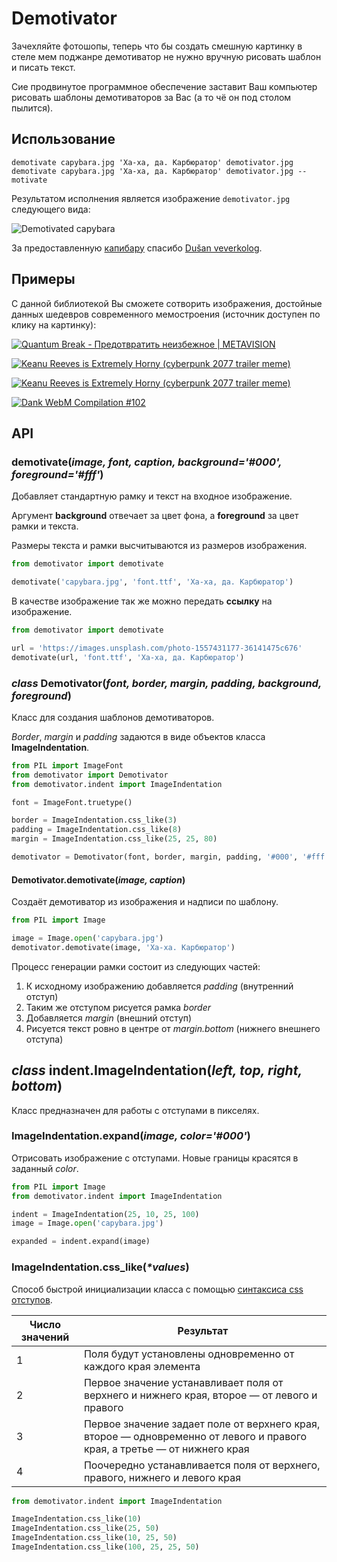 # Demotivator

Зачехляйте фотошопы, теперь что бы создать смешную картинку в стеле мем поджанре демотиватор не нужно вручную рисовать шаблон и писать текст.

Сие продвинутое программное обеспечение заставит Ваш компьютер рисовать шаблоны демотиваторов за Вас (а то чё он под столом пылится).

## Использование

    demotivate capybara.jpg 'Ха-ха, да. Карбюратор' demotivator.jpg
    demotivate capybara.jpg 'Ха-ха, да. Карбюратор' demotivator.jpg --motivate

Результатом исполнения является изображение `demotivator.jpg` следующего вида:

![Demotivated capybara](examples/capybara.jpg)

За предоставленную [капибару](https://unsplash.com/photos/yObnHvuwkiY) спасибо [Dušan veverkolog](https://unsplash.com/@veverkolog).

## Примеры

С данной библиотекой Вы сможете сотворить изображения, достойные данных шедевров современного мемостроения (источник доступен по клику на картинку):

[![Quantum Break - Предотвратить неизбежное | METAVISION](examples/quantum-break.jpeg)](https://youtu.be/ntXMHf-Ydy8?t=1665)

[![Keanu Reeves is Extremely Horny (cyberpunk 2077 trailer meme)](examples/keanu-reeves.jpeg)](https://youtu.be/p1i06QhmraU?t=5)

[![Keanu Reeves is Extremely Horny (cyberpunk 2077 trailer meme)](examples/keanu-reeves-2.jpeg)](https://youtu.be/p1i06QhmraU?t=8)

[![Dank WebM Compilation #102](examples/beauty.jpeg)](https://youtu.be/RxqQYeRosWY?t=335)

## API

### **demotivate**(_image, font, caption, background='#000', foreground='#fff'_)

Добавляет стандартную рамку и текст на входное изображение.

Аргумент **background** отвечает за цвет фона, а **foreground** за цвет рамки и текста.

Размеры текста и рамки высчитываются из размеров изображения.

```python
from demotivator import demotivate

demotivate('capybara.jpg', 'font.ttf', 'Ха-ха, да. Карбюратор')
```

В качестве изображение так же можно передать **ссылку** на изображение.

```python
from demotivator import demotivate

url = 'https://images.unsplash.com/photo-1557431177-36141475c676'
demotivate(url, 'font.ttf', 'Ха-ха, да. Карбюратор')
```

### _class_ **Demotivator**(_font, border, margin, padding, background, foreground_)

Класс для создания шаблонов демотиваторов.

_Border_, _margin_ и _padding_ задаются в виде объектов класса **ImageIndentation**.

```python
from PIL import ImageFont
from demotivator import Demotivator
from demotivator.indent import ImageIndentation

font = ImageFont.truetype()

border = ImageIndentation.css_like(3)
padding = ImageIndentation.css_like(8)
margin = ImageIndentation.css_like(25, 25, 80)

demotivator = Demotivator(font, border, margin, padding, '#000', '#fff')
```

#### Demotivator.**demotivate**(_image, caption_)

Создаёт демотиватор из изображения и надписи по шаблону.

```python
from PIL import Image

image = Image.open('capybara.jpg')
demotivator.demotivate(image, 'Ха-ха. Карбюратор')
```

Процесс генерации рамки состоит из следующих частей:

1. К исходному изображению добавляется _padding_ (внутренний отступ)
1. Таким же отступом рисуется рамка _border_
1. Добавляется _margin_ (внешний отступ)
1. Рисуется текст ровно в центре от _margin.bottom_ (нижнего внешнего отступа)

## _class_ indent.**ImageIndentation**(_left, top, right, bottom_)

Класс предназначен для работы с отступами в пикселях.

### ImageIndentation.**expand**(_image, color='#000'_)

Отрисовать изображение с отступами. Новые границы красятся в заданный _color_.

```python
from PIL import Image
from demotivator.indent import ImageIndentation

indent = ImageIndentation(25, 10, 25, 100)
image = Image.open('capybara.jpg')

expanded = indent.expand(image)
```

### ImageIndentation.**css_like**(_\*values_)

Способ быстрой инициализации класса с помощью [синтаксиса css отступов](http://htmlbook.ru/css/padding).

| Число значений | Результат                                                                                                                |
| -------------- | ------------------------------------------------------------------------------------------------------------------------ |
| 1              | Поля будут установлены одновременно от каждого края элемента                                                             |
| 2              | Первое значение устанавливает поля от верхнего и нижнего края, второе — от левого и правого                              |
| 3              | Первое значение задает поле от верхнего края, второе — одновременно от левого и правого края, а третье — от нижнего края |
| 4              | Поочередно устанавливается поля от верхнего, правого, нижнего и левого края                                              |

```python
from demotivator.indent import ImageIndentation

ImageIndentation.css_like(10)
ImageIndentation.css_like(25, 50)
ImageIndentation.css_like(10, 25, 50)
ImageIndentation.css_like(100, 25, 25, 50)
```

